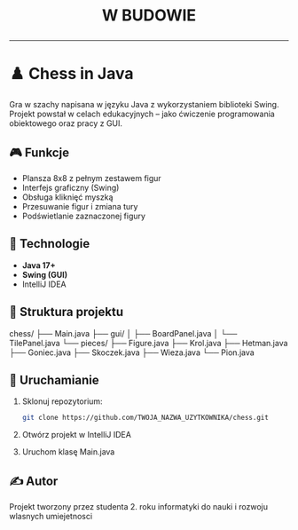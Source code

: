 # <p align="center">W BUDOWIE</p>
<hr>

# ♟️ Chess in Java

Gra w szachy napisana w języku Java z wykorzystaniem biblioteki Swing.  
Projekt powstał w celach edukacyjnych – jako ćwiczenie programowania obiektowego oraz pracy z GUI.

## 🎮 Funkcje

- Plansza 8x8 z pełnym zestawem figur
- Interfejs graficzny (Swing)
- Obsługa kliknięć myszką
- Przesuwanie figur i zmiana tury
- Podświetlanie zaznaczonej figury

## 🔧 Technologie

- **Java 17+**
- **Swing (GUI)**
- IntelliJ IDEA

## 📁 Struktura projektu

chess/ ├── Main.java ├── gui/ │ ├── BoardPanel.java │ └── TilePanel.java └── pieces/ ├── Figure.java ├── Krol.java ├── Hetman.java ├── Goniec.java ├── Skoczek.java ├── Wieza.java └── Pion.java

## 🚀 Uruchamianie

1. Sklonuj repozytorium:
   ```bash
   git clone https://github.com/TWOJA_NAZWA_UZYTKOWNIKA/chess.git
2. Otwórz projekt w IntelliJ IDEA

3. Uruchom klasę Main.java

## ✍️ Autor
Projekt tworzony przez studenta 2. roku informatyki do nauki i rozwoju wlasnych umiejetnosci

